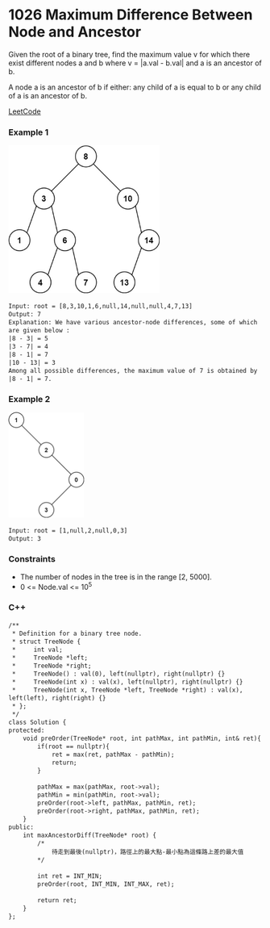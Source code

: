 # 1026 Maximum Difference Between Node and Ancestor

Given the root of a binary tree, find the maximum value v for which there exist different nodes a and b where v = |a.val - b.val| and a is an ancestor of b.

A node a is an ancestor of b if either: any child of a is equal to b or any child of a is an ancestor of b.

[LeetCode](https://leetcode.cn/problems/maximum-difference-between-node-and-ancestor/)


### Example 1

<img src="img/1026_1.jpg" width = "300"/>

```
Input: root = [8,3,10,1,6,null,14,null,null,4,7,13]
Output: 7
Explanation: We have various ancestor-node differences, some of which are given below :
|8 - 3| = 5
|3 - 7| = 4
|8 - 1| = 7
|10 - 13| = 3
Among all possible differences, the maximum value of 7 is obtained by |8 - 1| = 7.
```

### Example 2

<img src="img/1026_2.jpg" width = "150"/>

```
Input: root = [1,null,2,null,0,3]
Output: 3
```

### Constraints

* The number of nodes in the tree is in the range [2, 5000].
* 0 <= Node.val <= 10<sup>5</sup>

### C++ 

```
/**
 * Definition for a binary tree node.
 * struct TreeNode {
 *     int val;
 *     TreeNode *left;
 *     TreeNode *right;
 *     TreeNode() : val(0), left(nullptr), right(nullptr) {}
 *     TreeNode(int x) : val(x), left(nullptr), right(nullptr) {}
 *     TreeNode(int x, TreeNode *left, TreeNode *right) : val(x), left(left), right(right) {}
 * };
 */
class Solution {
protected:
    void preOrder(TreeNode* root, int pathMax, int pathMin, int& ret){
        if(root == nullptr){
            ret = max(ret, pathMax - pathMin);
            return;
        }

        pathMax = max(pathMax, root->val);
        pathMin = min(pathMin, root->val);
        preOrder(root->left, pathMax, pathMin, ret);
        preOrder(root->right, pathMax, pathMin, ret);
    }
public:
    int maxAncestorDiff(TreeNode* root) {
        /*
            待走到最後(nullptr)，路徑上的最大點-最小點為這條路上差的最大值
        */
        
        int ret = INT_MIN;
        preOrder(root, INT_MIN, INT_MAX, ret);

        return ret;
    }
};
```